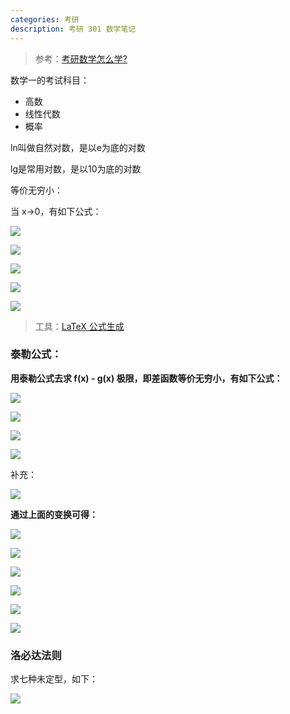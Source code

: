 ```yaml
---
categories: 考研
description: 考研 301 数学笔记
---
```


>参考：[考研数学怎么学?](https://www.zhihu.com/question/22527928/answer/130117447)

数学一的考试科目：
- 高数
- 线性代数
- 概率

ln叫做自然对数，是以e为底的对数

lg是常用对数，是以10为底的对数

等价无穷小：

当 x→0，有如下公式：

![][1]

![][2]

![][3]

![][4]

![][5]

>工具：[LaTeX 公式生成](http://www.codecogs.com/latex/eqneditor.php)

### 泰勒公式：

**用泰勒公式去求 f(x) - g(x) 极限，即差函数等价无穷小，有如下公式：**

![][6]

![][7]

![][8]

![][9]

补充：

![][10]

**通过上面的变换可得：**

![][11]

![][12]

![][13]

![][14]

![][15]

![][16]

### 洛必达法则

求七种未定型，如下：

![][17]




  [1]: https://www.github.com/nnngu/FigureBed/raw/master/2018/7/3/1530625466843.jpg
  [2]: https://www.github.com/nnngu/FigureBed/raw/master/2018/7/3/1530625547759.jpg
  [3]: https://www.github.com/nnngu/FigureBed/raw/master/2018/7/3/1530625607359.jpg
  [4]: https://www.github.com/nnngu/FigureBed/raw/master/2018/7/3/1530625647618.jpg
  [5]: https://www.github.com/nnngu/FigureBed/raw/master/2018/7/3/1530625870778.jpg
  [6]: https://www.github.com/nnngu/FigureBed/raw/master/2018/7/6/1530832203574.jpg
  [7]: https://www.github.com/nnngu/FigureBed/raw/master/2018/7/6/1530832163701.jpg
  [8]: https://www.github.com/nnngu/FigureBed/raw/master/2018/7/6/1530832301521.jpg
  [9]: https://www.github.com/nnngu/FigureBed/raw/master/2018/7/6/1530832387393.jpg
  [10]: https://www.github.com/nnngu/FigureBed/raw/master/2018/7/7/1530933130403.jpg
  [11]: https://www.github.com/nnngu/FigureBed/raw/master/2018/7/6/1530834577521.jpg
  [12]: https://www.github.com/nnngu/FigureBed/raw/master/2018/7/6/1530834685015.jpg
  [13]: https://www.github.com/nnngu/FigureBed/raw/master/2018/7/6/1530834733671.jpg
  [14]: https://www.github.com/nnngu/FigureBed/raw/master/2018/7/6/1530834776053.jpg
  [15]: https://www.github.com/nnngu/FigureBed/raw/master/2018/7/6/1530834835100.jpg
  [16]: https://www.github.com/nnngu/FigureBed/raw/master/2018/7/6/1530834900851.jpg
  [17]: https://www.github.com/nnngu/FigureBed/raw/master/2018/7/8/1531059459661.jpg